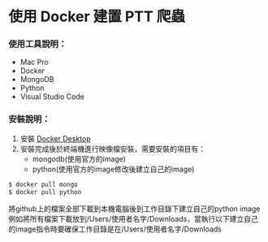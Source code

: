 # 使用 Docker 建置 PTT 爬蟲

### 使用工具說明：

  - Mac Pro 
  - Docker
  - MongoDB
  - Python
  - Visual Studio Code


### 安裝說明：

1. 安裝 [Docker Desktop](https://www.docker.com/products/docker-desktop)
2. 安裝完成後於終端機進行映像檔安裝，需要安裝的項目有：
    - mongodb(使用官方的image)
    - python(使用官方的image修改後建立自己的image)

```sh
$ docker pull mongo
$ docker pull python
```

將github上的檔案全部下載到本機電腦後到工作目錄下建立自己的python image
例如將所有檔案下載放到/Users/使用者名字/Downloads，當執行以下建立自己的image指令時要確保工作目錄是在/Users/使用者名字/Downloads
